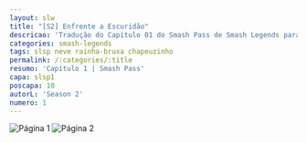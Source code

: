 ```yaml
---
layout: slw
title: "[S2] Enfrente a Escuridão"
descricao: 'Tradução do Capítulo 01 do Smash Pass de Smash Legends para português'
categories: smash-legends
tags: slsp neve rainha-bruxa chapeuzinho
permalink: /:categories/:title
resumo: 'Capítulo 1 | Smash Pass'
capa: slsp1
poscapa: 10
autorL: 'Season 2'
numero: 1
---
```

![Página 1](https://i.imgur.com/OSiAXQE.png)
![Página 2](https://i.imgur.com/URx2lz7.png)